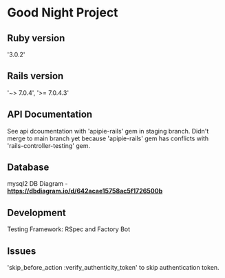 
Good Night Project
=========

Ruby version
---
'3.0.2'

Rails version
---
'~> 7.0.4', '>= 7.0.4.3'

API Documentation
---
See api dcoumentation with 'apipie-rails' gem in staging branch. Didn't merge to main branch yet because 'apipie-rails' gem has conflicts with 'rails-controller-testing' gem.

Database
---
mysql2
DB Diagram - **https://dbdiagram.io/d/642acae15758ac5f1726500b**

Development
---
Testing Framework: RSpec and Factory Bot


Issues
---
'skip_before_action :verify_authenticity_token' to skip authentication token.
